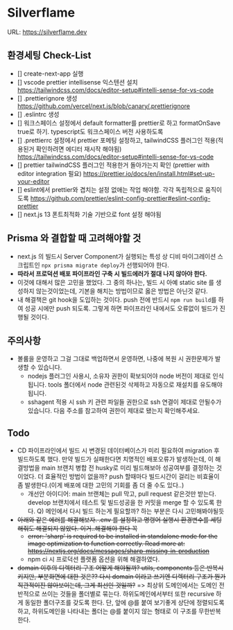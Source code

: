 # Silverflame

URL: https://silverflame.dev

## 환경세팅 Check-List

- [] create-next-app 실행
- [] vscode prettier intellisense 익스텐션 설치 https://tailwindcss.com/docs/editor-setup#intelli-sense-for-vs-code
- [] .prettierignore 생성 https://github.com/vercel/next.js/blob/canary/.prettierignore
- [] .eslintrc 생성
- [] 워크스페이스 설정에서 default formatter를 prettier로 하고 formatOnSave true로 하기. typescript도 워크스페이스 버전 사용하도록
- [] .prettierrc 설정에서 prettier 포메팅 설정하고, tailwindCSS 플러그인 적용(적용된거 확인하려면 에디터 재시작 해야됨) https://tailwindcss.com/docs/editor-setup#intelli-sense-for-vs-code
- [] prettier tailwindCSS 플러그인 적용한거 돌아가는지 확인 (prettier with editor integration 필요) https://prettier.io/docs/en/install.html#set-up-your-editor
- [] eslint에서 prettier와 겹치는 설정 없애는 작업 해야함. 각각 독립적으로 움직이도록 https://github.com/prettier/eslint-config-prettier#eslint-config-prettier
- [] next.js 13 폰트최적화 기술 기반으로 font 설정 해야됨

## Prisma 와 결합할 때 고려해야할 것

- next.js 의 빌드시 Server Component가 실행되는 특성 상 디비 마이그레이션 스크립트인 `npx prisma migrate deploy`가 선행되어야 한다.
- **따라서 프로덕션 배포 파이프라인 구축 시 빌드에러가 절대 나지 않아야 한다.**
- 이것에 대해서 많은 고민을 했었다. 그 중의 하나는, 빌드 시 아예 static site 를 생성하지 않는것이었는데, 기본을 해치는 방법이므로 옳은 방법은 아닌것 같다.
- 내 해결책은 git hook을 도입하는 것이다. push 전에 반드시 `npm run build`를 하여 성공 시에만 push 되도록. 그렇게 하면 파이프라인 내에서도 오류없이 빌드가 진행될 것이다.

## 주의사항

- 볼륨을 운영하고 그걸 그대로 백업하면서 운영하면, 나중에 복원 시 권한문제가 발생할 수 있습니다.
  - nodejs 플러그인 사용시, 소유자 권한이 확보되어야 node 버전이 제대로 인식됩니다. tools 폴더에서 node 관련된것 삭제하고 자동으로 재설치를 유도해야됩니다.
  - sshagent 적용 시 ssh 키 관련 파일들 권한으로 ssh 연결이 제대로 안될수가 있습니다. 다음 주소를 참고하여 권한이 제대로 됐는지 확인해주세요.

## Todo

- CD 파이프라인에서 빌드 시 변경된 데이터베이스가 미리 필요하여 migration 후 빌드하도록 했다. 만약 빌드가 실패한다면 치명적인 배포오류가 발생하는데, 이 해결방법을 main 브랜치 병합 전 husky로 미리 빌드해보아 성공여부를 결정하는 것이었다. 더 효율적인 방법이 없을까? push 할때마다 빌드시간이 걸리는 비효율이 좀 발생한다.(이게 배포에 대한 고민의 기회를 좀 더 줄 수도 있다..)
  - 개선안 아이디어: main 브랜체는 pull 막고, pull request 같은것만 받는다. develop 브랜치에서 테스트 및 빌드성공을 한 커밋을 merge 할 수 있도록 한다. Q) 메인에서 다시 빌드 하는게 필요할까? 하는 부분은 다시 고민해봐야될듯
- ~~아래와 같은 에러를 해결해보자. .env 를 설정하고 명령어 실행시 환경변수를 세팅해줘도 해결되지 않았다. 이거..해결해야 한다 꼭~~
  - ~~error: 'sharp' is required to be installed in standalone mode for the image optimization to function correctly. Read more at: https://nextjs.org/docs/messages/sharp-missing-in-production~~
  - npm ci 시 프로덕션 플랫폼 옵션을 위해 해결하였다.
- ~~domain 이후의 디렉터리 구조 어떻게 해야될까? utils, components 등은 반복시키지만, 부분화면에 대한 것은?? 다시 domain 이라고 쓰기엔 디렉터리 구조가 뭔가 직관적이진 않아보이는데, 그게 최선인 것일까?~~ => 최상위 도메인에서는 도메인 전반적으로 쓰이는 것들을 폴더별로 묶는다. 하위도메인에서부터 또한 recursive 하게 동일한 폴더구조를 갖도록 한다. 단, 앞에 @를 붙여 보기좋게 상단에 정렬되도록 하고, 하위도메인을 나타내는 폴더는 @를 붙이지 않는 형태로 이 구조를 무한반복한다.

